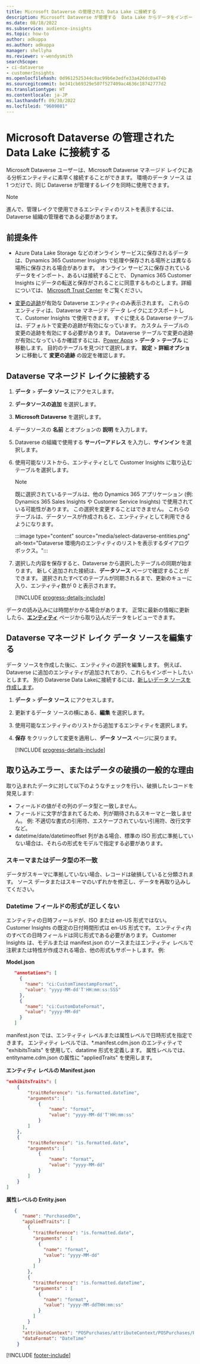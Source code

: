 ```yaml
---
title: Microsoft Dataverse の管理された Data Lake に接続する
description: Microsoft Dataverse が管理する  Data Lake からデータをインポートする。
ms.date: 08/18/2022
ms.subservice: audience-insights
ms.topic: how-to
author: adkuppa
ms.author: adkuppa
manager: shellyha
ms.reviewer: v-wendysmith
searchScope:
- ci-dataverse
- customerInsights
ms.openlocfilehash: 0d9612525344c8ac99b6e3edfe33a426dc0a474b
ms.sourcegitcommit: be341cb69329e507f527409ac4636c18742777d2
ms.translationtype: HT
ms.contentlocale: ja-JP
ms.lasthandoff: 09/30/2022
ms.locfileid: "9609801"
---
```

# <a name="connect-to-data-in-a-microsoft-dataverse-managed-data-lake"></a>Microsoft Dataverse の管理された Data Lake に接続する

Microsoft Dataverse ユーザーは、Microsoft Dataverse マネージド レイクにある分析エンティティに素早く接続することができます。 環境のデータ ソース は 1 つだけで、同じ Dataverse が管理するレイクを同時に使用できます。

> [!NOTE]
> 進んで、管理レイクで使用できるエンティティのリストを表示するには、Dataverse 組織の管理者である必要があります。

## <a name="prerequisites"></a>前提条件

- Azure Data Lake Storage などのオンライン サービスに保存されるデータは、Dynamics 365 Customer Insights で処理や保存される場所とは異なる場所に保存される場合があります。  オンライン サービスに保存されているデータをインポート、あるいは接続することで、 Dynamics 365 Customer Insights にデータの転送と保存がされることに同意するものとします。詳細については、 [Microsoft Trust Center](https://www.microsoft.com/trust-center) をご覧ください。

- [変更の追跡](/power-platform/admin/enable-change-tracking-control-data-synchronization)が有効な Dataverse エンティティのみ表示されます。 これらのエンティティは、Dataverse マネージド データ レイクにエクスポートして、Customer Insights で使用できます。 すぐに使える Dataverse テーブルは、デフォルトで変更の追跡が有効になっています。 カスタム テーブルの変更の追跡を有効にする必要があります。 Dataverse テーブルで変更の追跡が有効になっているか確認するには、[Power Apps](https://make.powerapps.com) > **データ** > **テーブル** に移動します。 目的のテーブルを見つけて選択します。 **設定** > **詳細オプション** に移動して **変更の追跡** の設定を確認します。

## <a name="connect-to-a-dataverse-managed-lake"></a>Dataverse マネージド レイクに接続する

1. **データ** > **データ ソース** にアクセスします。

1. **データソースの追加** を選択します。

1. **Microsoft Dataverse** を選択します。

1. データソースの **名前** とオプションの **説明** を入力します。

1. Dataverse の組織で使用する **サーバーアドレス** を入力し、**サインイン** を選択します。

1. 使用可能なリストから、エンティティとして Customer Insights に取り込むテーブルを選択します。

   > [!NOTE]
   > 既に選択されているテーブルは、他の Dynamics 365 アプリケーション (例: Dynamics 365 Sales Insights や Customer Service Insights) で使用されている可能性があります。 この選択を変更することはできません。 これらのテーブルは、データソースが作成されると、エンティティとして利用できるようになります。

    :::image type="content" source="media/select-dataverse-entities.png" alt-text="Dataverse 環境内のエンティティのリストを表示するダイアログ ボックス。":::

1. 選択した内容を保存すると、Dataverse から選択したテーブルの同期が始まります。 新しく追加された接続は、**データソース** ページで確認することができます。 選択されたすべてのテーブルが同期されるまで、更新のキューに入り、エンティティ数が 0 と表示されます。

   [!INCLUDE [progress-details-include](includes/progress-details-pane.md)]

データの読み込みには時間がかかる場合があります。 正常に最新の情報に更新したら、[**エンティティ**](entities.md) ページから取り込んだデータをレビューできます。

## <a name="edit-a-dataverse-managed-lake-data-source"></a>Dataverse マネージド レイク データ ソースを編集する

データ ソースを作成した後に、エンティティの選択を編集します。 例えば、Dataverse に追加のエンティティが追加されており、これらもインポートしたいとします。
別の Dataverse Data Lakeに接続するには、[新しいデータ ソースを作成します](#connect-to-a-dataverse-managed-lake)。

1. **データ** > **データ ソース** にアクセスします。

1. 更新するデータ ソースの横にある、**編集** を選択します。

1. 使用可能なエンティティのリストから追加するエンティティを選択します。

1. **保存** をクリックして変更を適用し、**データ ソース** ページに戻ります。

   [!INCLUDE [progress-details-include](includes/progress-details-pane.md)]

## <a name="common-reasons-for-ingestion-errors-or-corrupted-data"></a>取り込みエラー、またはデータの破損の一般的な理由

取り込まれたデータに対して以下のようなチェックを行い、破損したレコードを発見します:

- フィールドの値がその列のデータ型と一致しません。
- フィールドに文字が含まれてるため、列が期待されるスキーマと一致しません。 例: 不適切な書式の引用符、エスケープされていない引用符、改行文字など。
- datetime/date/datetimeoffset 列がある場合、標準の ISO 形式に準拠していない場合は、それらの形式をモデルで指定する必要があります。

### <a name="schema-or-data-type-mismatch"></a>スキーマまたはデータ型の不一致

データがスキーマに準拠していない場合、レコードは破損していると分類されます。 ソース データまたはスキーマのいずれかを修正し、データを再取り込みしてください。

### <a name="datetime-fields-in-the-wrong-format"></a>Datetime フィールドの形式が正しくない

エンティティの日時フィールドが、ISO または en-US 形式ではない。 Customer Insights の既定の日付時間形式は en-US 形式です。 エンティティ内のすべての日時フィールドは同じ形式である必要があります。 Customer Insights は、モデルまたは manifest.json のソースまたはエンティティ レベルで注釈または特性が作成される場合、他の形式もサポートします。 例:

**Model.json**

   ```json
      "annotations": [
        {
          "name": "ci:CustomTimestampFormat",
          "value": "yyyy-MM-dd'T'HH:mm:ss:SSS"
        },
        {
          "name": "ci:CustomDateFormat",
          "value": "yyyy-MM-dd"
        }
      ]   
   ```

  manifest.json では、エンティティ レベルまたは属性レベルで日時形式を指定できます。 エンティティ レベルでは、*.manifest.cdm.json のエンティティで "exhibitsTraits" を使用して、datatime 形式を定義します。 属性レベルでは、entityname.cdm.json の属性に "appliedTraits" を使用します。

**エンティティ レベルの Manifest.json**

```json
"exhibitsTraits": [
    {
        "traitReference": "is.formatted.dateTime",
        "arguments": [
            {
                "name": "format",
                "value": "yyyy-MM-dd'T'HH:mm:ss"
            }
        ]
    },
    {
        "traitReference": "is.formatted.date",
        "arguments": [
            {
                "name": "format",
                "value": "yyyy-MM-dd"
            }
        ]
    }
]
```

**属性レベルの Entity.json**

```json
   {
      "name": "PurchasedOn",
      "appliedTraits": [
        {
          "traitReference": "is.formatted.date",
          "arguments" : [
            {
              "name": "format",
              "value": "yyyy-MM-dd"
            }
          ]
        },
        {
          "traitReference": "is.formatted.dateTime",
          "arguments" : [
            {
              "name": "format",
              "value": "yyyy-MM-ddTHH:mm:ss"
            }
          ]
        }
      ],
      "attributeContext": "POSPurchases/attributeContext/POSPurchases/PurchasedOn",
      "dataFormat": "DateTime"
    }
```

[!INCLUDE [footer-include](includes/footer-banner.md)]
